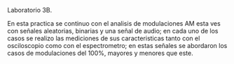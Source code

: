 Laboratorio 3B.

En esta practica se continuo con el analisis de modulaciones AM esta ves con señales aleatorias, binarias y una señal de audio; en cada uno
de los casos se realizo las mediciones de sus caracteristicas tanto con el osciloscopio como con el espectrometro; en estas señales se abordaron 
los casos de modulaciones del 100%, mayores y menores que este.
